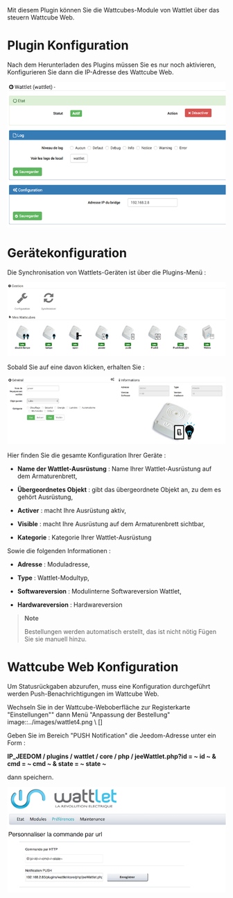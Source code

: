 Mit diesem Plugin können Sie die Wattcubes-Module von Wattlet über das steuern
Wattcube Web.

Plugin Konfiguration 
=======================

Nach dem Herunterladen des Plugins müssen Sie es nur noch aktivieren,
Konfigurieren Sie dann die IP-Adresse des Wattcube Web.

![wattlet](../images/wattlet.png)

Gerätekonfiguration 
=============================

Die Synchronisation von Wattlets-Geräten ist über die
Plugins-Menü :

![wattlet2](../images/wattlet2.png)

Sobald Sie auf eine davon klicken, erhalten Sie :

![wattlet3](../images/wattlet3.png)

Hier finden Sie die gesamte Konfiguration Ihrer Geräte :

-   **Name der Wattlet-Ausrüstung** : Name Ihrer Wattlet-Ausrüstung
    auf dem Armaturenbrett,

-   **Übergeordnetes Objekt** : gibt das übergeordnete Objekt an, zu dem es gehört
    Ausrüstung,

-   **Activer** : macht Ihre Ausrüstung aktiv,

-   **Visible** : macht Ihre Ausrüstung auf dem Armaturenbrett sichtbar,

-   **Kategorie** : Kategorie Ihrer Wattlet-Ausrüstung

Sowie die folgenden Informationen :

-   **Adresse** : Moduladresse,

-   **Type** : Wattlet-Modultyp,

-   **Softwareversion** : Modulinterne Softwareversion
    Wattlet,

-   **Hardwareversion** : Hardwareversion

> **Note**
>
> Bestellungen werden automatisch erstellt, das ist nicht nötig
> Fügen Sie sie manuell hinzu.

Wattcube Web Konfiguration 
=============================

Um Statusrückgaben abzurufen, muss eine Konfiguration durchgeführt werden
Push-Benachrichtigungen im Wattcube Web.

Wechseln Sie in der Wattcube-Weboberfläche zur Registerkarte "Einstellungen""
dann Menü "Anpassung der Bestellung"
image::../images/wattlet4.png \ [\]

Geben Sie im Bereich "PUSH Notification" die Jeedom-Adresse unter ein
Form :

**IP\_JEEDOM / plugins / wattlet / core / php / jeeWattlet.php?id = ~ id ~ & cmd = ~ cmd ~ & state = ~ state ~**

dann speichern.

![wattlet5](../images/wattlet5.png)
